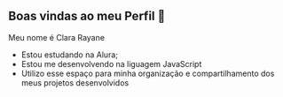 ## Boas vindas ao meu Perfil 💖

Meu nome é Clara Rayane

- Estou estudando na Alura;
- Estou me desenvolvendo na liguagem JavaScript
- Utilizo esse espaço para minha organização e compartilhamento dos meus projetos desenvolvidos

